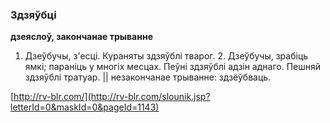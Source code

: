 ### Здзяўбці
**дзеяслоў, закончанае трыванне**

1. Дзеўбучы, з'есці. Кураняты здзяўблі тварог. 2. Дзеўбучы, зрабіць ямкі; параніць у многіх месцах. Пеўні здзяўблі адзін аднаго. Пешняй здзяўблі тратуар. || незакончанае трыванне: здзёўбваць.

<a rel="author">[http://rv-blr.com/](http://rv-blr.com/slounik.jsp?letterId=0&maskId=0&pageId=1143)</a>
